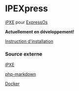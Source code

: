 # IPEXpress

[iPXE](http://ipxe.org/) pour [ExpressOs](http://expressos.org/)

**Actuellement en développement!**

[Instruction d'installation](https://github.com/Ricain/ipexpress/wiki/Installation)

### Source externe

[iPXE](http://ipxe.org/)

[php-markdown](https://github.com/wolfie/php-markdown)

[Docker](http://www.docker.com/)
